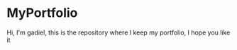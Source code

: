 # MyPortfolio
Hi, I'm gadiel, this is the repository where I keep my portfolio, I hope you like it 
